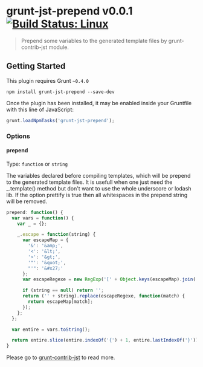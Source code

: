 # grunt-jst-prepend v0.0.1 [![Build Status: Linux](https://travis-ci.org/chemdemo/grunt-jst-prepend.png?branch=master)](https://travis-ci.org/chemdemo/grunt-jst-prepend)

> Prepend some variables to the generated template files by grunt-contrib-jst module.

## Getting Started
This plugin requires Grunt `~0.4.0`

```shell
npm install grunt-jst-prepend --save-dev
```

Once the plugin has been installed, it may be enabled inside your Gruntfile with this line of JavaScript:

```js
grunt.loadNpmTasks('grunt-jst-prepend');
```

### Options

#### prepend
Type: `function` or `string`

The variables declared before compiling templates, which will be prepend to the generated template files. It is usefull when one just need the _.template() method but don't want to use the whole underscore or lodash lib. If the option prettify is true then all whitespaces in the prepend string will be removed.

``` js
prepend: function() {
  var vars = function() {
    var _ = {};

    _.escape = function(string) {
      var escapeMap = {
        '&': '&amp;',
        '<': '&lt;',
        '>': '&gt;',
        '"': '&quot;',
        "'": '&#x27;'
      };
      var escapeRegexe = new RegExp('[' + Object.keys(escapeMap).join('') + ']', 'g');

      if (string == null) return '';
      return ('' + string).replace(escapeRegexe, function(match) {
        return escapeMap[match];
      });
    };
  };

  var entire = vars.toString();

  return entire.slice(entire.indexOf('{') + 1, entire.lastIndexOf('}'));
}
```

Please go to [grunt-contrib-jst](https://github.com/gruntjs/grunt-contrib-jst) to read more.
